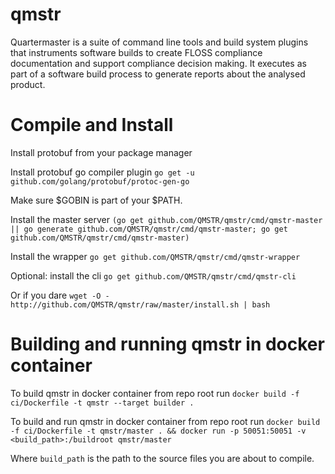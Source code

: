 # qmstr

Quartermaster is a suite of command line tools and build system plugins that instruments software builds to create
FLOSS compliance documentation and support compliance decision making. It executes as part of a software build process
to generate reports about the analysed product.

# Compile and Install

Install protobuf from your package manager

Install protobuf go compiler plugin
`go get -u github.com/golang/protobuf/protoc-gen-go`

Make sure $GOBIN is part of your $PATH.

Install the master server
`(go get github.com/QMSTR/qmstr/cmd/qmstr-master || go generate github.com/QMSTR/qmstr/cmd/qmstr-master; go get github.com/QMSTR/qmstr/cmd/qmstr-master)`

Install the wrapper
`go get github.com/QMSTR/qmstr/cmd/qmstr-wrapper`

Optional: install the cli
`go get github.com/QMSTR/qmstr/cmd/qmstr-cli`

Or if you dare `wget -O - http://github.com/QMSTR/qmstr/raw/master/install.sh | bash`

# Building and running qmstr in docker container

To build qmstr in docker container from repo root run
`docker build -f ci/Dockerfile -t qmstr --target builder .`

To build and run qmstr in docker container from repo root run
`docker build -f ci/Dockerfile -t qmstr/master . &&
docker run -p 50051:50051 -v <build_path>:/buildroot qmstr/master`

Where `build_path` is the path to the source files you are about to compile.
